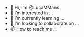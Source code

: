 - 👋 Hi, I’m @LucaMMans
- 👀 I’m interested in ...
- 🌱 I’m currently learning ...
- 💞️ I’m looking to collaborate on ...
- 📫 How to reach me ...

<!---
LucaMMans/LucaMMans is a ✨ special ✨ repository because its `README.md` (this file) appears on your GitHub profile.
You can click the Preview link to take a look at your changes.
--->
